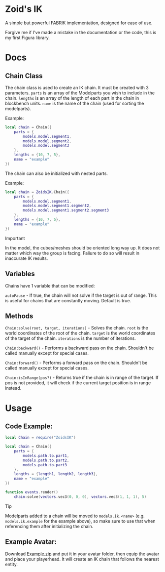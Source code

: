 # Zoid's IK

A simple but powerful FABRIK implementation, designed for ease of use.

Forgive me if I've made a mistake in the documentation or the code, this is my first Figura library.

# Docs

## Chain Class

The chain class is used to create an IK chain. It must be created with 3 parameters. `parts` is an array of the Modelparts you wish to include in the chain. `lengths` is an array of the length of each part in the chain in blockbench units. `name` is the name of the chain (used for sorting the modelparts).

Example:

```lua
local chain = Chain({
    parts = {
        models.model.segment1,
        models.model.segment2,
        models.model.segment3
    },
    lengths = {10, 7, 5},
    name = "example"
})
```

The chain can also be initialized with nested parts.

Example:

```lua
local chain = ZoidsIK.Chain({
    parts = {
        models.model.segment1,
        models.model.segment1.segment2,
        models.model.segment1.segment2.segment3
    },
    lengths = {10, 7, 5},
    name = "example"
})
```

> [!IMPORTANT]  
> In the model, the cubes/meshes should be oriented long way up. It does not matter which way the group is facing. Faliure to do so will result in inaccurate IK results.

## Variables

Chains have 1 variable that can be modified:

`autoPause` - If true, the chain will not solve if the target is out of range. This is useful for chains that are constantly moving. Default is true.

## Methods

`Chain:solve(root, target, iterations)` - Solves the chain. `root` is the world coordinates of the root of the chain. `target` is the world coordinates of the target of the chain. `iterations` is the number of iterations.

`Chain:backward()` - Performs a backward pass on the chain. Shouldn't be called manually except for special cases.

`Chain:forward()` - Performs a forward pass on the chain. Shouldn't be called manually except for special cases.

`Chain:isInRange(pos?)` - Returns true if the chain is in range of the target. If pos is not provided, it will check if the current target position is in range instead.

# Usage

## Code Example:

```lua
local Chain = require("ZoidsIK")

local chain = Chain({
    parts = {
        models.path.to.part1,
        models.path.to.part2,
        models.path.to.part3
    },
    lengths = {length1, length2, length3},
    name = "example"
})

function events.render()
    chain:solve(vectors.vec3(0, 0, 0), vectors.vec3(1, 1, 1), 5)
```

> [!TIP]  
> Modelparts added to a chain will be moved to `models.ik.<name>` (e.g. `models.ik.example` for the example above), so make sure to use that when referencing them after initializing the chain.

## Example Avatar:

Download [Example.zip](https://github.com/TheZoidMaster/FiguraLibs/blob/main/ZoidsIK/Example.zip) and put it in your avatar folder, then equip the avatar and place your playerhead. It will create an IK chain that follows the nearest entity.

